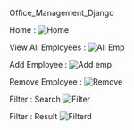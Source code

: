 Office_Management_Django

Home : 
![Home](https://github.com/Rhul27/Office_Management_Django/assets/66371376/3335336e-26af-4d94-8dfa-a40a466fdc94)

View All Employees : 
![All Emp](https://github.com/Rhul27/Office_Management_Django/assets/66371376/affe6ec0-6ead-42e0-bfbe-9e4fadc52790)

Add Employee : 
![Add emp](https://github.com/Rhul27/Office_Management_Django/assets/66371376/f74e1435-d3ec-4b09-8122-b59caa4eda58)

Remove Employee :
![Remove](https://github.com/Rhul27/Office_Management_Django/assets/66371376/0b6ac01f-6528-4c57-8186-d39cdfde479b)


Filter : Search
![Filter](https://github.com/Rhul27/Office_Management_Django/assets/66371376/fc9e0dc1-ae30-42f8-bcc0-1d8220e55614)

Filter : Result
![Filterd](https://github.com/Rhul27/Office_Management_Django/assets/66371376/f41ac2a0-1e53-43ad-a994-a0f9e9c817cf)

